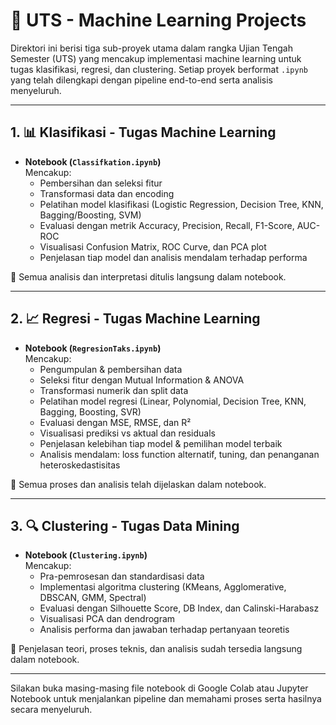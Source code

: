 # 📘 UTS - Machine Learning Projects

Direktori ini berisi tiga sub-proyek utama dalam rangka Ujian Tengah Semester (UTS) yang mencakup implementasi machine learning untuk tugas klasifikasi, regresi, dan clustering. Setiap proyek berformat `.ipynb` yang telah dilengkapi dengan pipeline end-to-end serta analisis menyeluruh.

---

## 1. 📊 Klasifikasi - Tugas Machine Learning

- **Notebook (`Classifkation.ipynb`)**  
  Mencakup:
  - Pembersihan dan seleksi fitur
  - Transformasi data dan encoding
  - Pelatihan model klasifikasi (Logistic Regression, Decision Tree, KNN, Bagging/Boosting, SVM)
  - Evaluasi dengan metrik Accuracy, Precision, Recall, F1-Score, AUC-ROC
  - Visualisasi Confusion Matrix, ROC Curve, dan PCA plot
  - Penjelasan tiap model dan analisis mendalam terhadap performa

📌 Semua analisis dan interpretasi ditulis langsung dalam notebook.

---

## 2. 📈 Regresi - Tugas Machine Learning

- **Notebook (`RegresionTaks.ipynb`)**  
  Mencakup:
  - Pengumpulan & pembersihan data
  - Seleksi fitur dengan Mutual Information & ANOVA
  - Transformasi numerik dan split data
  - Pelatihan model regresi (Linear, Polynomial, Decision Tree, KNN, Bagging, Boosting, SVR)
  - Evaluasi dengan MSE, RMSE, dan R²
  - Visualisasi prediksi vs aktual dan residuals
  - Penjelasan kelebihan tiap model & pemilihan model terbaik
  - Analisis mendalam: loss function alternatif, tuning, dan penanganan heteroskedastisitas

📌 Semua proses dan analisis telah dijelaskan dalam notebook.

---

## 3. 🔍 Clustering - Tugas Data Mining

- **Notebook (`Clustering.ipynb`)**  
  Mencakup:
  - Pra-pemrosesan dan standardisasi data
  - Implementasi algoritma clustering (KMeans, Agglomerative, DBSCAN, GMM, Spectral)
  - Evaluasi dengan Silhouette Score, DB Index, dan Calinski-Harabasz
  - Visualisasi PCA dan dendrogram
  - Analisis performa dan jawaban terhadap pertanyaan teoretis

📌 Penjelasan teori, proses teknis, dan analisis sudah tersedia langsung dalam notebook.

---

Silakan buka masing-masing file notebook di Google Colab atau Jupyter Notebook untuk menjalankan pipeline dan memahami proses serta hasilnya secara menyeluruh.
